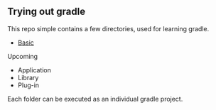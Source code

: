 ## Trying out gradle

This repo simple contains a few directories, used for learning gradle.

* [Basic](https://github.com/pvi-axelor/Trying-out-gradle/tree/main/gradle-basic)

Upcoming
* Application
* Library
* Plug-in

Each folder can be executed as an individual gradle project.
